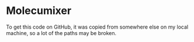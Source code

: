# Molecumixer
To get this code on GitHub, it was copied from somewhere else on my local machine, so a lot of the paths may be broken.